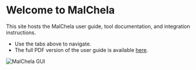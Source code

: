 # Welcome to MalChela

This site hosts the MalChela user guide, tool documentation, and integration instructions.

- Use the tabs above to navigate.
- The full PDF version of the user guide is available [here](https://github.com/dwmetz/MalChela/blob/main/docs/MalChela_User_Guide.pdf).

![MalChela GUI](images/malchela.png)

